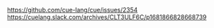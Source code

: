 https://github.com/cue-lang/cue/issues/2354
https://cuelang.slack.com/archives/CLT3ULF6C/p1681866828668739
